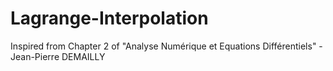 # Lagrange-Interpolation
Inspired from  Chapter 2 of "Analyse Numérique et Equations Différentiels" - Jean-Pierre DEMAILLY
